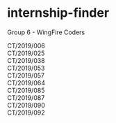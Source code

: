 # internship-finder

Group 6 - WingFire Coders   

CT/2019/006   
CT/2019/025  
CT/2019/038   
CT/2019/053  
CT/2019/057   
CT/2019/064  
CT/2019/085  
CT/2019/087   
CT/2019/090    
CT/2019/092
